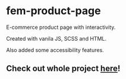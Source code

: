 # fem-product-page
E-commerce product page with interactivity.

Created with vanila JS, SCSS and HTML.

Also added some accessibility features.

## Check out whole project [here](https://romansh12610.github.io/fem-product-page/dist/index.html)!
